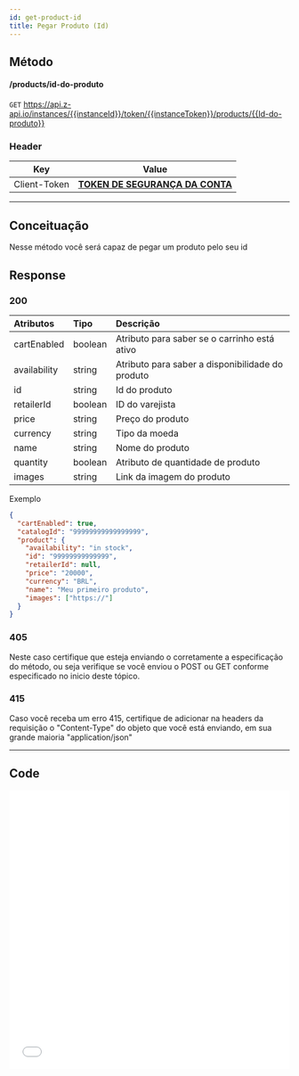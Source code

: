 ```yaml
---
id: get-product-id
title: Pegar Produto (Id)
---
```


## Método

#### /products/id-do-produto

`GET` https://api.z-api.io/instances/{{instanceId}}/token/{{instanceToken}}/products/{{Id-do-produto}}

### Header

|      Key       |            Value            |
| :------------: |     :-----------------:     |
|  Client-Token  | **[TOKEN DE SEGURANÇA DA CONTA](https://developer.z-api.io/security/client-token)** |
---

## Conceituação

Nesse método você será capaz de pegar um produto pelo seu id

## Response

### 200

| Atributos    | Tipo    | Descrição                                        |
| :----------- | :------ | :----------------------------------------------- |
| cartEnabled  | boolean | Atributo para saber se o carrinho está ativo     |
| availability | string  | Atributo para saber a disponibilidade do produto |
| id           | string  | Id do produto                                    |
| retailerId   | boolean | ID do varejista                                  |
| price        | string  | Preço do produto                                 |
| currency     | string  | Tipo da moeda                                    |
| name         | string  | Nome do produto                                  |
| quantity     | boolean | Atributo de quantidade de produto                |
| images       | string  | Link da imagem do produto                        |

Exemplo

```json
{
  "cartEnabled": true,
  "catalogId": "99999999999999999",
  "product": {
    "availability": "in stock",
    "id": "99999999999999",
    "retailerId": null,
    "price": "20000",
    "currency": "BRL",
    "name": "Meu primeiro produto",
    "images": ["https://"]
  }
}
```

### 405

Neste caso certifique que esteja enviando o corretamente a especificação do método, ou seja verifique se você enviou o POST ou GET conforme especificado no inicio deste tópico.

### 415

Caso você receba um erro 415, certifique de adicionar na headers da requisição o "Content-Type" do objeto que você está enviando, em sua grande maioria "application/json"

---

## Code

<iframe src="//api.apiembed.com/?source=https://raw.githubusercontent.com/Z-API/z-api-docs/main/json-examples/get-product-id.json&targets=all" frameborder="0" scrolling="no" width="100%" height="500px" seamless></iframe>
